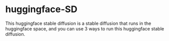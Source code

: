 # huggingface-SD
This huggingface stable diffusion is a stable diffusion that runs in the huggingface space, and you can use 3 ways to run this huggingface stable diffusion.
